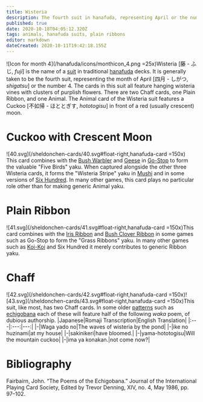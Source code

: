 ```yaml
---
title: Wisteria
description: The fourth suit in hanafuda, representing April or the number 4
published: true
date: 2020-10-18T04:05:12.320Z
tags: animals, hanafuda suits, plain ribbons
editor: markdown
dateCreated: 2020-10-11T19:42:18.155Z
---
```


![Icon for month 4](/hanafuda/icons/monthicon_4.png =25x)Wisteria [藤 - ふじ, *fuji*] is the name of a [suit](/en/hanafuda/suits) in traditional [hanafuda](/en/hanafuda) decks. It is generally taken to be the fourth suit, representing the month of April [四月 - しがつ, *shigatsu*] or the number 4. The cards in this suit all feature hanging wisteria vines with clusters of purplish flowers. There are two Chaff cards, one Plain Ribbon, and one Animal. The Animal card of the Wisteria suit features a Cuckoo [不如帰 - ほととぎす, *hototogisu*] in front of a red (usually crescent) moon.
# Cuckoo with Crescent Moon
![40.svg](/sheldonchen-cards/40.svg#float-right,hanafuda-card =150x) This card combines with the [Bush Warbler](/en/hanafuda/suits/plum-blossom#bush-warbler) and [Geese](/en/hanafuda/suits/susuki-grass#geese) in [Go-Stop](/en/hanafuda/games/go-stop) to form the valuable "Five Birds" yaku. When captured alongside the other three Wisteria cards, it forms the "Wisteria Stripe" yaku in [Mushi](/en/hanafuda/games/mushi) and in some versions of [Six Hundred](/en/hanafuda/games/roppyakken). In many other games, this card plays no particular role other than for making generic Animal yaku.
# Plain Ribbon
![41.svg](/sheldonchen-cards/41.svg#float-right,hanafuda-card =150x)This card combines with the [Iris Ribbon](/en/hanafuda/suits/iris#plain-ribbon) and [Bush Clover Ribbon](/en/hanafuda/suits/bush-clover#plain-ribbon) in some games such as Go-Stop to form the "Grass Ribbons" yaku. In many other games such as [Koi-Koi](/en/hanafuda/games/koi-koi) and Six Hundred it merely contributes to generic Ribbon yaku.
# Chaff
![42.svg](/sheldonchen-cards/42.svg#float-right,hanafuda-card =150x)![43.svg](/sheldonchen-cards/43.svg#float-right,hanafuda-card =150x)This suit, like most, has two Chaff cards. In some older [patterns](/en/hanafuda/patterns) such as [echigobana](/en/hanafuda/patterns/echigobana) each of these will feature half of the following *waka* poem, of dubious authorship.
|Japanese|Romaji Transcription|English Translation|
|:---|:---:|---:|
|-|Waga yado no|The waves of wisteria by the pond|
|-|ike no huzinami|at my house|
|-|sakinikeri|have bloomed.|
|-|yama-hototogisu|Will the mountain cuckoo|
|-|ima ya konakan.|not come now?|
# Bibliography
Fairbairn, John. “The Poems of the Echigobana.” Journal of the International Playing Card Society, Edited by Trevor Denning, XIV, no. 4, May 1986, pp. 97–102. 